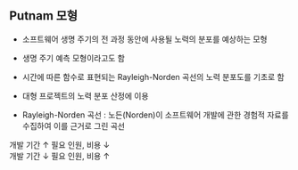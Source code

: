 ## Putnam 모형
- 소프트웨어 생명 주기의 전 과정 동안에 사용될 노력의 분포를 예상하는 모형
- 생명 주기 예측 모형이라고도 함
- 시간에 따른 함수로 표현되는 Rayleigh-Norden 곡선의 노력 분포도를 기초로 함
- 대형 프로젝트의 노력 분포 산정에 이용

- Rayleigh-Norden 곡선 : 노든(Norden)이 소프트웨어 개발에 관한 경험적 자료를 수집하여 이를 근거로 그린 곡선

개발 기간 ↑ 필요 인원, 비용 ↓<br>
개발 기간 ↓ 필요 인원, 비용 ↑